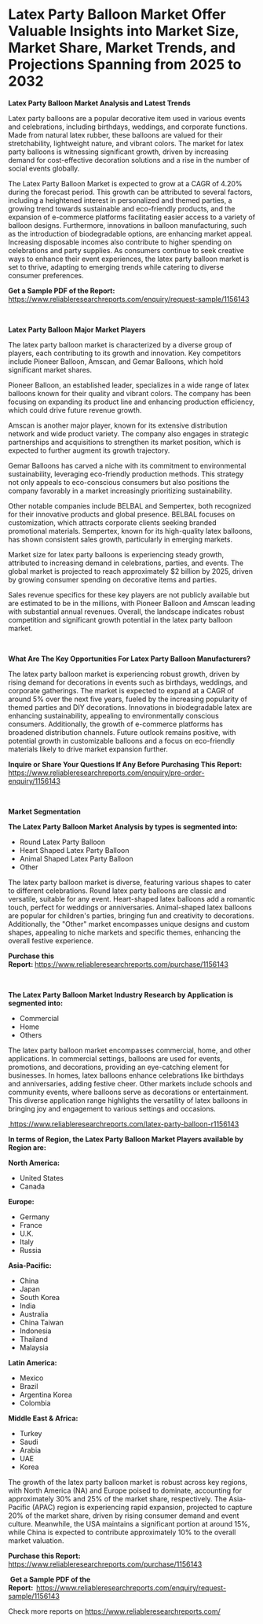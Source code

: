 <p><h1>Latex Party Balloon Market Offer Valuable Insights into Market Size, Market Share, Market Trends, and Projections Spanning from 2025 to 2032</h1></p><p><strong>Latex Party Balloon Market Analysis and Latest Trends</strong></p>
<p><p>Latex party balloons are a popular decorative item used in various events and celebrations, including birthdays, weddings, and corporate functions. Made from natural latex rubber, these balloons are valued for their stretchability, lightweight nature, and vibrant colors. The market for latex party balloons is witnessing significant growth, driven by increasing demand for cost-effective decoration solutions and a rise in the number of social events globally.</p><p>The Latex Party Balloon Market is expected to grow at a CAGR of 4.20% during the forecast period. This growth can be attributed to several factors, including a heightened interest in personalized and themed parties, a growing trend towards sustainable and eco-friendly products, and the expansion of e-commerce platforms facilitating easier access to a variety of balloon designs. Furthermore, innovations in balloon manufacturing, such as the introduction of biodegradable options, are enhancing market appeal. Increasing disposable incomes also contribute to higher spending on celebrations and party supplies. As consumers continue to seek creative ways to enhance their event experiences, the latex party balloon market is set to thrive, adapting to emerging trends while catering to diverse consumer preferences.</p></p>
<p><strong>Get a Sample PDF of the Report:&nbsp;</strong> <a href="https://www.reliableresearchreports.com/enquiry/request-sample/1156143?utm_campaign=2278&utm_medium=2&utm_source=Github&utm_content=ia&utm_term=04042025&utm_id=latex-party-balloon">https://www.reliableresearchreports.com/enquiry/request-sample/1156143</a></p>
<p>&nbsp;</p>
<p><strong>Latex Party Balloon Major Market Players</strong></p>
<p><p>The latex party balloon market is characterized by a diverse group of players, each contributing to its growth and innovation. Key competitors include Pioneer Balloon, Amscan, and Gemar Balloons, which hold significant market shares. </p><p>Pioneer Balloon, an established leader, specializes in a wide range of latex balloons known for their quality and vibrant colors. The company has been focusing on expanding its product line and enhancing production efficiency, which could drive future revenue growth.</p><p>Amscan is another major player, known for its extensive distribution network and wide product variety. The company also engages in strategic partnerships and acquisitions to strengthen its market position, which is expected to further augment its growth trajectory.</p><p>Gemar Balloons has carved a niche with its commitment to environmental sustainability, leveraging eco-friendly production methods. This strategy not only appeals to eco-conscious consumers but also positions the company favorably in a market increasingly prioritizing sustainability.</p><p>Other notable companies include BELBAL and Sempertex, both recognized for their innovative products and global presence. BELBAL focuses on customization, which attracts corporate clients seeking branded promotional materials. Sempertex, known for its high-quality latex balloons, has shown consistent sales growth, particularly in emerging markets.</p><p>Market size for latex party balloons is experiencing steady growth, attributed to increasing demand in celebrations, parties, and events. The global market is projected to reach approximately $2 billion by 2025, driven by growing consumer spending on decorative items and parties.</p><p>Sales revenue specifics for these key players are not publicly available but are estimated to be in the millions, with Pioneer Balloon and Amscan leading with substantial annual revenues. Overall, the landscape indicates robust competition and significant growth potential in the latex party balloon market.</p></p>
<p>&nbsp;</p>
<p><strong>What Are The Key Opportunities For Latex Party Balloon Manufacturers?</strong></p>
<p><p>The latex party balloon market is experiencing robust growth, driven by rising demand for decorations in events such as birthdays, weddings, and corporate gatherings. The market is expected to expand at a CAGR of around 5% over the next five years, fueled by the increasing popularity of themed parties and DIY decorations. Innovations in biodegradable latex are enhancing sustainability, appealing to environmentally conscious consumers. Additionally, the growth of e-commerce platforms has broadened distribution channels. Future outlook remains positive, with potential growth in customizable balloons and a focus on eco-friendly materials likely to drive market expansion further.</p></p>
<p><strong>Inquire or Share Your Questions If Any Before Purchasing This Report:</strong> <a href="https://www.reliableresearchreports.com/enquiry/pre-order-enquiry/1156143?utm_campaign=2278&utm_medium=2&utm_source=Github&utm_content=ia&utm_term=04042025&utm_id=latex-party-balloon">https://www.reliableresearchreports.com/enquiry/pre-order-enquiry/1156143</a></p>
<p>&nbsp;</p>
<p><strong>Market Segmentation</strong></p>
<p><strong>The Latex Party Balloon Market Analysis by types is segmented into:</strong></p>
<p><ul><li>Round Latex Party Balloon</li><li>Heart Shaped Latex Party Balloon</li><li>Animal Shaped Latex Party Balloon</li><li>Other</li></ul></p>
<p><p>The latex party balloon market is diverse, featuring various shapes to cater to different celebrations. Round latex party balloons are classic and versatile, suitable for any event. Heart-shaped latex balloons add a romantic touch, perfect for weddings or anniversaries. Animal-shaped latex balloons are popular for children's parties, bringing fun and creativity to decorations. Additionally, the "Other" market encompasses unique designs and custom shapes, appealing to niche markets and specific themes, enhancing the overall festive experience.</p></p>
<p><strong>Purchase this Report:&nbsp;</strong><a href="https://www.reliableresearchreports.com/purchase/1156143?utm_campaign=2278&utm_medium=2&utm_source=Github&utm_content=ia&utm_term=04042025&utm_id=latex-party-balloon">https://www.reliableresearchreports.com/purchase/1156143</a></p>
<p>&nbsp;</p>
<p><strong>The Latex Party Balloon Market Industry Research by Application is segmented into:</strong></p>
<p><ul><li>Commercial</li><li>Home</li><li>Others</li></ul></p>
<p><p>The latex party balloon market encompasses commercial, home, and other applications. In commercial settings, balloons are used for events, promotions, and decorations, providing an eye-catching element for businesses. In homes, latex balloons enhance celebrations like birthdays and anniversaries, adding festive cheer. Other markets include schools and community events, where balloons serve as decorations or entertainment. This diverse application range highlights the versatility of latex balloons in bringing joy and engagement to various settings and occasions.</p></p>
<p><a href="https://www.reliableresearchreports.com/latex-party-balloon-r1156143?utm_campaign=2278&utm_medium=2&utm_source=Github&utm_content=ia&utm_term=04042025&utm_id=latex-party-balloon">&nbsp;https://www.reliableresearchreports.com/latex-party-balloon-r1156143</a></p>
<p><strong>In terms of Region, the Latex Party Balloon Market Players available by Region are:</strong></p>
<p>
    <p> <strong> North America: </strong>
        <ul>
            <li>United States</li>
            <li>Canada</li>
        </ul>
        </p> 
    <p> <strong> Europe: </strong>
        <ul>
            <li>Germany</li>
            <li>France</li>
            <li>U.K.</li>
            <li>Italy</li>
            <li>Russia</li>
        </ul>
        </p> 
    <p> <strong> Asia-Pacific: </strong>
        <ul>
            <li>China</li>
            <li>Japan</li>
            <li>South Korea</li>
            <li>India</li>
            <li>Australia</li>
            <li>China Taiwan</li>
            <li>Indonesia</li>
            <li>Thailand</li>
            <li>Malaysia</li>
        </ul>
        </p> 
    <p> <strong> Latin America: </strong>
        <ul>
            <li>Mexico</li>
            <li>Brazil</li>
            <li>Argentina Korea</li>
            <li>Colombia</li>
        </ul>
        </p> 
    <p> <strong> Middle East & Africa: </strong>
        <ul>
            <li>Turkey</li>
            <li>Saudi</li>
            <li>Arabia</li>
            <li>UAE</li>
            <li>Korea</li>
        </ul>
    </p>
    </p>
<p><p>The growth of the latex party balloon market is robust across key regions, with North America (NA) and Europe poised to dominate, accounting for approximately 30% and 25% of the market share, respectively. The Asia-Pacific (APAC) region is experiencing rapid expansion, projected to capture 20% of the market share, driven by rising consumer demand and event culture. Meanwhile, the USA maintains a significant portion at around 15%, while China is expected to contribute approximately 10% to the overall market valuation.</p></p>
<p><strong>Purchase this Report: </strong><a href="https://www.reliableresearchreports.com/purchase/1156143?utm_campaign=2278&utm_medium=2&utm_source=Github&utm_content=ia&utm_term=04042025&utm_id=latex-party-balloon">https://www.reliableresearchreports.com/purchase/1156143</a></p>
<p>&nbsp;<strong>Get a Sample PDF of the Report:&nbsp;&nbsp;</strong><a href="https://www.reliableresearchreports.com/enquiry/request-sample/1156143?utm_campaign=2278&utm_medium=2&utm_source=Github&utm_content=ia&utm_term=04042025&utm_id=latex-party-balloon">https://www.reliableresearchreports.com/enquiry/request-sample/1156143</a></p>
<p><strong></strong></p>
<p>Check more reports on <a href="https://www.reliableresearchreports.com/?utm_campaign=2278&utm_medium=2&utm_source=Github&utm_content=ia&utm_term=04042025&utm_id=latex-party-balloon">https://www.reliableresearchreports.com/</a></p>